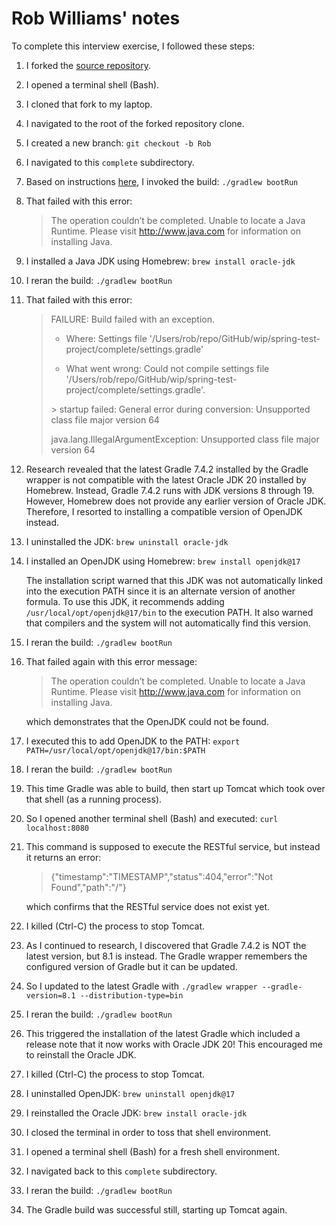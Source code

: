 # Rob Williams' notes
To complete this interview exercise,
I followed these steps:
1. I forked the [source repository](https://github.com/mikee/spring-test-project).
1. I opened a terminal shell (Bash).
1. I cloned that fork to my laptop.
1. I navigated to the root of the forked repository clone.
1. I created a new branch:  `git checkout -b Rob`
1. I navigated to this `complete` subdirectory.
1. Based on instructions [here](https://spring.io/guides/gs/spring-boot/),
   I invoked the build:  `./gradlew bootRun`
1. That failed with this error:

    > The operation couldn’t be completed. Unable to locate a Java Runtime.
    > Please visit http://www.java.com for information on installing Java.

1. I installed a Java JDK using Homebrew:  `brew install oracle-jdk`
1. I reran the build:  `./gradlew bootRun`
1. That failed with this error:

    > FAILURE: Build failed with an exception.
    >
    > * Where:
    > Settings file '/Users/rob/repo/GitHub/wip/spring-test-project/complete/settings.gradle'
    >
    > * What went wrong:
    > Could not compile settings file '/Users/rob/repo/GitHub/wip/spring-test-project/complete/settings.gradle'.
    >
    > \> startup failed:
    >   General error during conversion: Unsupported class file major version 64
    >
    >   java.lang.IllegalArgumentException: Unsupported class file major version 64

1. Research revealed that
   the latest Gradle 7.4.2 installed by the Gradle wrapper
   is not compatible with
   the latest Oracle JDK 20 installed by Homebrew.
   Instead, Gradle 7.4.2 runs with JDK versions 8 through 19.
   However,
   Homebrew does not provide
   any earlier version of Oracle JDK.
   Therefore,
   I resorted to installing
   a compatible version of OpenJDK instead.
1. I uninstalled the JDK:  `brew uninstall oracle-jdk`
1. I installed an OpenJDK using Homebrew:  `brew install openjdk@17`

   The installation script
   warned that this JDK
   was not automatically linked into the execution PATH
   since it is an alternate version of another formula.
   To use this JDK, it recommends adding
   `/usr/local/opt/openjdk@17/bin`
   to the execution PATH.
   It also warned that compilers and the system will not automatically find this version.
1. I reran the build:  `./gradlew bootRun`
1. That failed again with this error message:

    > The operation couldn’t be completed. Unable to locate a Java Runtime.
    > Please visit http://www.java.com for information on installing Java.

   which demonstrates that the OpenJDK could not be found.
1. I executed this to add OpenJDK to the PATH:
    `export PATH=/usr/local/opt/openjdk@17/bin:$PATH`
1. I reran the build:  `./gradlew bootRun`
1. This time Gradle was able to build,
   then start up Tomcat
   which took over that shell (as a running process).
1. So I opened another terminal shell (Bash) and executed: `curl localhost:8080`
1. This command is supposed to execute the RESTful service,
   but instead it returns an error:

    > {"timestamp":"TIMESTAMP","status":404,"error":"Not Found","path":"/"}

   which confirms that the RESTful service does not exist yet.
1. I killed (Ctrl-C) the process to stop Tomcat.
1. As I continued to research,
   I discovered that
   Gradle 7.4.2 is NOT the latest version,
   but 8.1 is instead.
   The Gradle wrapper
   remembers the configured version of Gradle
   but it can be updated.
1. So I updated to the latest Gradle with
   `./gradlew wrapper --gradle-version=8.1 --distribution-type=bin`
1. I reran the build:  `./gradlew bootRun`
1. This triggered the installation of the latest Gradle
   which included a release note
   that it now works with Oracle JDK 20!
   This encouraged me to reinstall the Oracle JDK.
1. I killed (Ctrl-C) the process to stop Tomcat.
1. I uninstalled OpenJDK:  `brew uninstall openjdk@17`
1. I reinstalled the Oracle JDK:  `brew install oracle-jdk`
1. I closed the terminal in order to toss that shell environment.
1. I opened a terminal shell (Bash) for a fresh shell environment.
1. I navigated back to this `complete` subdirectory.
1. I reran the build:  `./gradlew bootRun`
1. The Gradle build was successful still, starting up Tomcat again.

